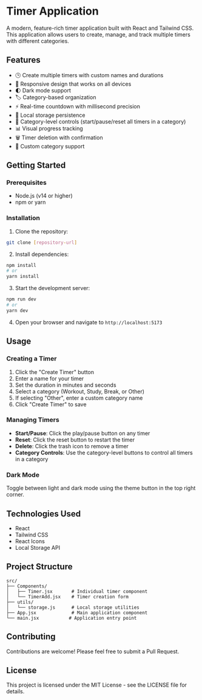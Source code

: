 # Timer Application

A modern, feature-rich timer application built with React and Tailwind CSS. This application allows users to create, manage, and track multiple timers with different categories.

## Features

- 🕒 Create multiple timers with custom names and durations
- 📱 Responsive design that works on all devices
- 🌓 Dark mode support
- 🏷️ Category-based organization
- ⚡ Real-time countdown with millisecond precision
- 💾 Local storage persistence
- 🎯 Category-level controls (start/pause/reset all timers in a category)
- 📊 Visual progress tracking
- 🗑️ Timer deletion with confirmation
- 📝 Custom category support

## Getting Started

### Prerequisites

- Node.js (v14 or higher)
- npm or yarn

### Installation

1. Clone the repository:

```bash
git clone [repository-url]
```

2. Install dependencies:

```bash
npm install
# or
yarn install
```

3. Start the development server:

```bash
npm run dev
# or
yarn dev
```

4. Open your browser and navigate to `http://localhost:5173`

## Usage

### Creating a Timer

1. Click the "Create Timer" button
2. Enter a name for your timer
3. Set the duration in minutes and seconds
4. Select a category (Workout, Study, Break, or Other)
5. If selecting "Other", enter a custom category name
6. Click "Create Timer" to save

### Managing Timers

- **Start/Pause**: Click the play/pause button on any timer
- **Reset**: Click the reset button to restart the timer
- **Delete**: Click the trash icon to remove a timer
- **Category Controls**: Use the category-level buttons to control all timers in a category

### Dark Mode

Toggle between light and dark mode using the theme button in the top right corner.

## Technologies Used

- React
- Tailwind CSS
- React Icons
- Local Storage API

## Project Structure

```
src/
├── Components/
│   ├── Timer.jsx       # Individual timer component
│   └── TimerAdd.jsx    # Timer creation form
├── utils/
│   └── storage.js      # Local storage utilities
├── App.jsx             # Main application component
└── main.jsx           # Application entry point
```

## Contributing

Contributions are welcome! Please feel free to submit a Pull Request.

## License

This project is licensed under the MIT License - see the LICENSE file for details.
